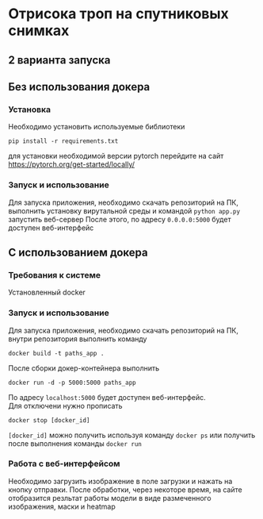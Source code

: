 # Отрисока троп на спутниковых снимках

## 2 варианта запуска
## Без использования докера

### Установка

Необходимо установить используемые библиотеки
```
pip install -r requirements.txt
```
для установки необходимой версии pytorch перейдите на сайт https://pytorch.org/get-started/locally/

### Запуск и использование

Для запуска приложения, необходимо скачать репозиторий на ПК, выполнить установку вирутальной среды и командой ```python app.py``` запустить веб-сервер
После этого, по адресу `0.0.0.0:5000` будет доступен веб-интерфейс

## C использованием докера

### Требования к системе

Установленный docker

### Запуск и использование

Для запуска приложения, необходимо скачать репозиторий на ПК, внутри репозитория выполнить команду  
```
docker build -t paths_app .
```  
После сборки докер-контейнера выполнить  
```
docker run -d -p 5000:5000 paths_app
```  
По адресу `localhost:5000` будет доступен веб-интерфейс.  
Для отключени нужно прописать
```
docker stop [docker_id]
```
```[docker_id]``` можно получить используя команду ```docker ps``` или получить после выполнения команды ```docker run```


### Работа с веб-интерфейсом

Необходимо загрузить изображение в поле загрузки и нажать на кнопку отправки. После обработки, через некоторе время, на сайте отобразится резльтат работы модели в виде размеченного изображения, маски и heatmap
